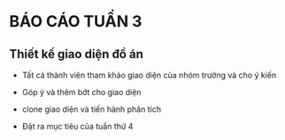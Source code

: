 # BÁO CÁO TUẦN 3

## Thiết kế giao diện đồ án 

* Tất cả thành viên tham khảo giao diện của nhóm trưởng và cho ý kiến 

* Góp ý và thêm bớt cho giao diện 

* clone giao diện và tiến hành phân tích



* Đặt ra mục tiêu của tuần thứ 4

